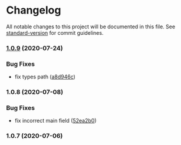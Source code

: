 # Changelog

All notable changes to this project will be documented in this file. See [standard-version](https://github.com/conventional-changelog/standard-version) for commit guidelines.

### [1.0.9](https://github.com/jaredLunde/minify-css.macro/compare/v1.0.8...v1.0.9) (2020-07-24)


### Bug Fixes

* fix types path ([a8d946c](https://github.com/jaredLunde/minify-css.macro/commit/a8d946cd13748dba3be3a22012c8a4a7e769b2bd))

### 1.0.8 (2020-07-08)


### Bug Fixes

* fix incorrect main field ([52ea2b0](https://github.com/jaredLunde/minify-css.macro/commit/52ea2b079798c01fc45ceb77bd8395b5d113291f))

### 1.0.7 (2020-07-06)
